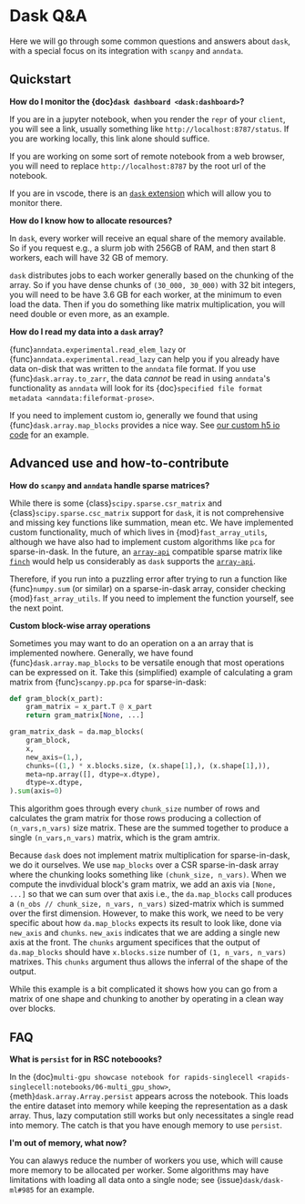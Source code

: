 # Dask Q&A

Here we will go through some common questions and answers about `dask`, with a special focus on its integration with `scanpy` and `anndata`.

## Quickstart

**How do I monitor the {doc}`dask dashboard <dask:dashboard>`?**

If you are in a jupyter notebook, when you render the `repr` of your `client`, you will see a link, usually something like `http://localhost:8787/status`.  If you are working locally, this link alone should suffice.

If you are working on some sort of remote notebook from a web browser, you will need to replace `http://localhost:8787` by the root url of the notebook.

If you are in vscode, there is an [`dask` extension] which will allow you to monitor there.

**How do I know how to allocate resources?**

In `dask`, every worker will receive an equal share of the memory available.  So if you request e.g., a slurm job with 256GB of RAM, and then start 8 workers, each will have 32 GB of memory.

`dask` distributes jobs to each worker generally based on the chunking of the array.  So if you have dense chunks of `(30_000, 30_000)` with 32 bit integers, you will need to be have 3.6 GB for each worker, at the minimum to even load the data.  Then if you do something like matrix multiplication, you will need double or even more, as an example.

**How do I read my data into a `dask` array?**

{func}`anndata.experimental.read_elem_lazy` or {func}`anndata.experimental.read_lazy` can help you if you already have data on-disk that was written to the `anndata` file format.  If you use {func}`dask.array.to_zarr`, the data *cannot* be read in using `anndata`'s functionality as `anndata` will look for its {doc}`specified file format metadata <anndata:fileformat-prose>`.

If you need to implement custom io, generally we found that using {func}`dask.array.map_blocks` provides a nice way.  See [our custom h5 io code] for an example.

## Advanced use and how-to-contribute

**How do `scanpy` and `anndata` handle sparse matrices?**

While there is some {class}`scipy.sparse.csr_matrix` and {class}`scipy.sparse.csc_matrix` support for `dask`, it is not comprehensive and missing key functions like summation, mean etc.  We have implemented custom functionality, much of which lives in {mod}`fast_array_utils`, although we have also had to implement custom algorithms like `pca` for sparse-in-dask.  In the future, an [`array-api`] compatible sparse matrix like [`finch`] would help us considerably as `dask` supports the [`array-api`].

Therefore, if you run into a puzzling error after trying to run a function like {func}`numpy.sum` (or similar) on a sparse-in-dask array, consider checking {mod}`fast_array_utils`.  If you need to implement the function yourself, see the next point.

**Custom block-wise array operations**

Sometimes you may want to do an operation on a an array that is implemented nowhere.  Generally, we have found {func}`dask.array.map_blocks` to be versatile enough that most operations can be expressed on it.  Take this (simplified) example of calculating a gram matrix from {func}`scanpy.pp.pca` for sparse-in-dask:

```python
def gram_block(x_part):
    gram_matrix = x_part.T @ x_part
    return gram_matrix[None, ...]

gram_matrix_dask = da.map_blocks(
    gram_block,
    x,
    new_axis=(1,),
    chunks=((1,) * x.blocks.size, (x.shape[1],), (x.shape[1],)),
    meta=np.array([], dtype=x.dtype),
    dtype=x.dtype,
).sum(axis=0)
```

This algorithm goes through every `chunk_size` number of rows and calculates the gram matrix for those rows producing a collection of `(n_vars,n_vars)` size matrix.  These are the summed together to produce a single `(n_vars,n_vars)` matrix, which is the gram amtrix.

Because `dask` does not implement matrix multiplication for sparse-in-dask, we do it ourselves. We use `map_blocks` over a CSR sparse-in-dask array where the chunking looks something like `(chunk_size, n_vars)`.  When we compute the invdividual block's gram matrix, we add an axis via `[None, ...]` so that we can sum over that axis i.e., the `da.map_blocks` call produces a `(n_obs // chunk_size, n_vars, n_vars)` sized-matrix which is summed over the first dimension.  However, to make this work, we need to be very specific about how `da.map_blocks` expects its result to look like, done via `new_axis` and `chunks`.  `new_axis` indicates that we are adding a single new axis at the front.  The `chunks` argument specifices that the output of `da.map_blocks` should have `x.blocks.size` number of `(1, n_vars, n_vars)` matrixes.  This `chunks` argument thus allows the inferral of the shape of the output.

While this example is a bit complicated it shows how you can go from a matrix of one shape and chunking to another by operating in a clean way over blocks.

## FAQ

**What is `persist` for in RSC noteboooks?**

In the {doc}`multi-gpu showcase notebook for rapids-singlecell <rapids-singlecell:notebooks/06-multi_gpu_show>`, {meth}`dask.array.Array.persist` appears across the notebook.  This loads the entire dataset into memory while keeping the representation as a dask array.  Thus, lazy computation still works but only necessitates a single read into memory.  The catch is that you have enough memory to use `persist`.  

**I'm out of memory, what now?**

You can alawys reduce the number of workers you use, which will cause more memory to be allocated per worker.  Some algorithms may have limitations with loading all data onto a single node; see {issue}`dask/dask-ml#985` for an example.

[`dask` extension]: https://marketplace.visualstudio.com/items?itemName=joyceerhl.vscode-das
[our custom h5 io code]: https://github.com/scverse/anndata/blob/089ed929393a02200b389395f278b7c920e5bc4a/src/anndata/_io/specs/lazy_methods.py#L179-L20
[`array-api`]: https://data-apis.org/array-api/latest/index.html
[`finch`]: https://github.com/finch-tensor/finch-tensor-python
[multi-gpu showcase notebook]: https://rapids-singlecell.readthedocs.io/en/latest/notebooks/06-multi_gpu_show.html#transferring-anndata-to-gpu-and-persisting-data